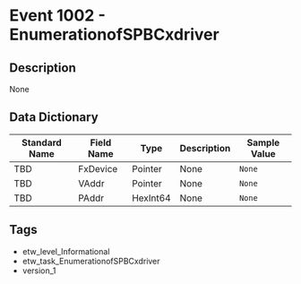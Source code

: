 # Event 1002 - EnumerationofSPBCxdriver

## Description
None

## Data Dictionary
|Standard Name|Field Name|Type|Description|Sample Value|
|---|---|---|---|---|
|TBD|FxDevice|Pointer|None|`None`|
|TBD|VAddr|Pointer|None|`None`|
|TBD|PAddr|HexInt64|None|`None`|

## Tags
* etw_level_Informational
* etw_task_EnumerationofSPBCxdriver
* version_1